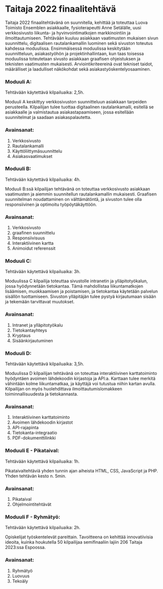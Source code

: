 # Taitaja 2022 finaalitehtävä

Taitaja 2022 finaalitehtävänä on suunnitella, kehittää ja toteuttaa Luova Toimisto Ensemblen asiakkaalle, fysioterapeutti Anne Setälälle, uusi verkkosivusto liikunta- ja hyvinvointimatkojen markkinointiin ja ilmoittautumiseen. Tehtävään kuuluu asiakkaan vaatimusten mukaisen sivun suunnittelu, digitaalisen rautalankamallin luominen sekä sivuston toteutus kahdessa moduulissa. Ensimmäisessä moduulissa keskitytään suunnitteluun, asiakastyöhön ja projektinhallintaan, kun taas toisessa moduulissa toteutetaan sivusto asiakkaan graafisen ohjeistuksen ja teknisten vaatimusten mukaisesti. Arviointikriteereinä ovat tekniset taidot, määrälliset ja laadulliset näkökohdat sekä asiakastyöskentelyosaaminen.

### Moduuli A:

Tehtävään käytettävä kilpailuaika: 2,5h.

Moduuli A keskittyy verkkosivuston suunnitteluun asiakkaan tarpeiden perusteella. Kilpailijan tulee tuottaa digitaalinen rautalankamalli, esitellä se asiakkaalle ja valmistautua asiakastapaamiseen, jossa esitellään suunnitelmat ja saadaan asiakaspalautetta.

### Avainsanat:

1. Verkkosivusto
2. Rautalankamalli
3. Käyttöliittymäsuunnittelu
4. Asiakasvaatimukset

### Moduuli B:

Tehtävään käytettävä kilpailuaika: 4h.

Moduuli B:ssä kilpailijan tehtävänä on toteuttaa verkkosivusto asiakkaan vaatimusten ja aiemmin suunnitellun rautalankamallin mukaisesti. Graafisen suunnitelman noudattaminen on välttämätöntä, ja sivuston tulee olla responsiivinen ja optimoitu työpöytäkäyttöön.

### Avainsanat:

1. Verkkosivusto
2. graafinen suunnittelu
3. Responsiivisuus
4. Interaktiivinen kartta
5. Animoidut referenssit

### Moduuli C:

Tehtävään käytettävä kilpailuaika: 3h.

Moduulissa C kilpailija toteuttaa sivustolle intranetin ja ylläpitotyökalun, jossa hyödynnetään tietokantaa. Tämä mahdollistaa liikuntamatkojen lisäämisen, muokkaamisen ja poistamisen, ja tietokantaa käytetään palvelun sisällön tuottamiseen. Sivuston ylläpitäjän tulee pystyä kirjautumaan sisään ja tekemään tarvittavat muutokset.

### Avainsanat:

1. Intranet ja ylläpitotyökalu
2. Tietokantayhteys
3. Kryptaus
4. Sisäänkirjautuminen

### Moduuli D:

Tehtävään käytettävä kilpailuaika: 3,5h.

Moduulissa D kilpailijan tehtävänä on toteuttaa interaktiivinen karttatoiminto hyödyntäen avoimen lähdekoodin kirjastoja ja API:a. Karttaan tulee merkitä vähintään kolme liikuntamatkaa, ja käyttäjä voi tutustua niihin kartan avulla. Kilpailijan on myös huolehdittava ilmoittautumislomakkeen toiminnallisuudesta ja tietokannasta.

### Avainsanat:

1. Interaktiivinen karttatoiminto
2. Avoimen lähdekoodin kirjastot
3. API-rajapinta
4. Tietokanta-integraatio
5. PDF-dokumenttilinkki

### Moduuli E - Pikataival:

Tehtävään käytettävä kilpailuaika: 1h.

Pikataivaltehtäviä yhden tunnin ajan aiheista HTML, CSS, JavaScript ja PHP. Yhden tehtävän kesto n. 5min.

### Avainsanat:

1. Pikataival
2. Ohjelmointitehtävät

### Moduuli F - Ryhmätyö:

Tehtävään käytettävä kilpailuaika: 2h.

Opiskelijat työskentelevät pareittain. Tavoitteena on kehittää innovatiivisia ideoita, kuinka houkutella 50 kilpailijaa semifinaaliin lajiin 206 Taitaja 2023:ssa Espoossa.

### Avainsanat:

1. Ryhmätyö
2. Luovuus
3. Tekoäly
